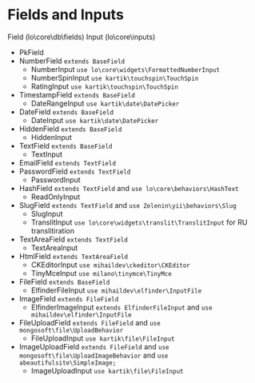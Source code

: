 # Fields and Inputs

Field (lo\core\db\fields)  Input (lo\core\inputs)

- PkField  
- NumberField ```extends BaseField```
    - NumberInput ```use lo\core\widgets\FormattedNumberInput```
    - NumberSpinInput ```use kartik\touchspin\TouchSpin```
    - RatingInput ```use kartik\touchspin\TouchSpin```
- TimestampField ```extends BaseField```
    - DateRangeInput ```use kartik\date\DatePicker```
- DateField ```extends BaseField```
    - DateInput ```use kartik\date\DatePicker```
- HiddenField ```extends BaseField```
    - HiddenInput
- TextField ```extends BaseField```
    - TextInput
- EmailField ```extends TextField```
- PasswordField ```extends TextField```
    - PasswordInput
- HashField ```extends TextField``` and ```use lo\core\behaviors\HashText```
    - ReadOnlyInput
- SlugField ```extends TextField``` and ```use Zelenin\yii\behaviors\Slug```
    - SlugInput
    - TranslitInput ```use lo\core\widgets\translit\TranslitInput``` for RU translitiration
- TextAreaField ```extends TextField```
    - TextAreaInput
- HtmlField ```extends TextAreaField```
    - CKEditorInput ```use mihaildev\ckeditor\CKEditor```
    - TinyMceInput ```use milano\tinymce\TinyMce```
- FileField ```extends BaseField```
    - ElfinderFileInput ```use mihaildev\elfinder\InputFile```
- ImageField ```extends FileField```
    - ElfinderImageInput ```extends ElfinderFileInput``` and ```use mihaildev\elfinder\InputFile```
- FileUploadField ```extends FileField``` and ```use mongosoft\file\UploadBehavior```
    - FileUploadInput ```use kartik\file\FileInput```
- ImageUploadField ```extends FileField``` and ```use mongosoft\file\UploadImageBehavior``` and ```use abeautifulsite\SimpleImage;```
    - ImageUploadInput ```use kartik\file\FileInput```
